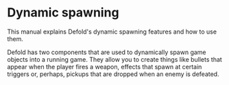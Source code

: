 Dynamic spawning
================

This manual explains Defold's dynamic spawning features and how to use them.

Defold has two components that are used to dynamically spawn game objects into a running game. They allow you to create things like bullets that appear when the player fires a weapon, effects that spawn at certain triggers or, perhaps, pickups that are dropped when an enemy is defeated.



